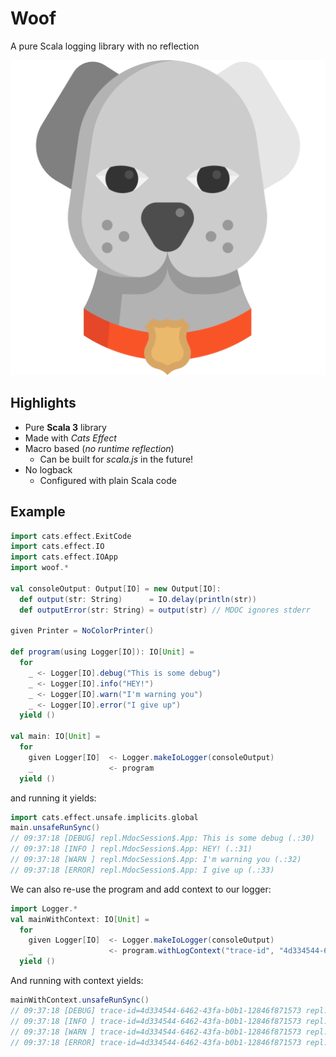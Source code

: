 # Woof

A pure Scala logging library with no reflection

![](dog-svgrepo-com.svg)

## Highlights

* Pure **Scala 3** library
* Made with _Cats Effect_
* Macro based (_no runtime reflection_)
  * Can be built for _scala.js_ in the future!
* No logback
  * Configured with plain Scala code

## Example 

```scala
import cats.effect.ExitCode
import cats.effect.IO
import cats.effect.IOApp
import woof.*

val consoleOutput: Output[IO] = new Output[IO]:
  def output(str: String)      = IO.delay(println(str))
  def outputError(str: String) = output(str) // MDOC ignores stderr

given Printer = NoColorPrinter()

def program(using Logger[IO]): IO[Unit] = 
  for
    _ <- Logger[IO].debug("This is some debug")
    _ <- Logger[IO].info("HEY!")
    _ <- Logger[IO].warn("I'm warning you")
    _ <- Logger[IO].error("I give up")
  yield ()

val main: IO[Unit] = 
  for
    given Logger[IO]  <- Logger.makeIoLogger(consoleOutput)
    _                 <- program
  yield ()
```

and running it yields:

```scala
import cats.effect.unsafe.implicits.global
main.unsafeRunSync()
// 09:37:18 [DEBUG] repl.MdocSession$.App: This is some debug (.:30)
// 09:37:18 [INFO ] repl.MdocSession$.App: HEY! (.:31)
// 09:37:18 [WARN ] repl.MdocSession$.App: I'm warning you (.:32)
// 09:37:18 [ERROR] repl.MdocSession$.App: I give up (.:33)
```


We can also re-use the program and add context to our logger:

```scala
import Logger.*
val mainWithContext: IO[Unit] = 
  for
    given Logger[IO]  <- Logger.makeIoLogger(consoleOutput)
    _                 <- program.withLogContext("trace-id", "4d334544-6462-43fa-b0b1-12846f871573")
  yield ()
```

And running with context yields:

```scala
mainWithContext.unsafeRunSync()
// 09:37:18 [DEBUG] trace-id=4d334544-6462-43fa-b0b1-12846f871573 repl.MdocSession$.App: This is some debug (.:30)
// 09:37:18 [INFO ] trace-id=4d334544-6462-43fa-b0b1-12846f871573 repl.MdocSession$.App: HEY! (.:31)
// 09:37:18 [WARN ] trace-id=4d334544-6462-43fa-b0b1-12846f871573 repl.MdocSession$.App: I'm warning you (.:32)
// 09:37:18 [ERROR] trace-id=4d334544-6462-43fa-b0b1-12846f871573 repl.MdocSession$.App: I give up (.:33)
```